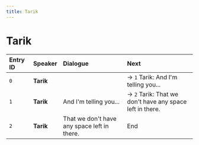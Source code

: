 ```yaml
---
title: Tarik
---
```


# Tarik


| Entry ID | Speaker | Dialogue | Next |
| :------- | :------ | :------- | :------------ |
| `0` | **Tarik** |  | → `1` Tarik: And I'm telling you\.\.\. |
| `1` | **Tarik** | And I'm telling you\.\.\. | → `2` Tarik: That we don't have any space left in there\. |
| `2` | **Tarik** | That we don't have any space left in there\. | End |
